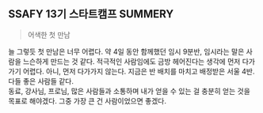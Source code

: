 ## SSAFY 13기 스타트캠프 SUMMERY

> 어색한 첫 만남


늘 그렇듯 첫 만남은 너무 어렵다. 약 4일 동안 함께했던 임시 9분반, 임시라는 말은 사람을 느슨하게 만드는 것 같다. 적극적인 사람임에도 금방 헤어진다는 생각에 먼저 다가가기 어렵다. 아니, 먼저 다가가지 않는다. 지금은 반 배치를 마치고 배정받은 서울 4반. 다들 좋은 사람들 같다. <br>
동료, 강사님, 프로님, 많은 사람들과 소통하며 내가 얻을 수 있는 걸 충분히 얻는 것을 목표로 해야겠다. 그중 가장 큰 건 사람이었으면 좋겠다.

